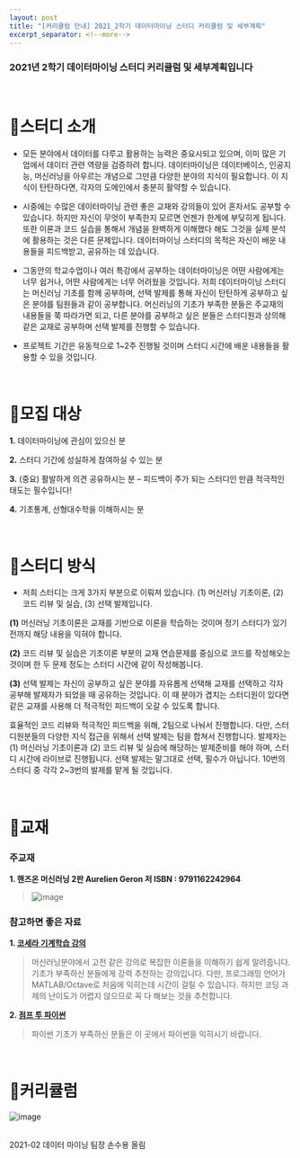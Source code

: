 ```yaml
---
layout: post
title: "[커리큘럼 안내] 2021_2학기 데이터마이닝 스터디 커리큘럼 및 세부계획"
excerpt_separator: <!--more-->
---
```


### **2021년 2학기 데이터마이닝 스터디 커리큘럼 및 세부계획입니다**
<!--more-->

<br>

# 🔔스터디 소개 

 - 모든 분야에서 데이터를 다루고 활용하는 능력은 중요시되고 있으며, 이미 많은 기업에서 데이터 관련 역량을 검증하려 합니다. 데이터마이닝은 데이터베이스, 인공지능, 머신러닝을 아우르는 개념으로 그만큼 다양한 분야의 지식이 필요합니다. 이 지식이 탄탄하다면, 각자의 도메인에서 충분히 활약할 수 있습니다. 

 - 시중에는 수많은 데이터마이닝 관련 좋은 교재와 강의들이 있어 혼자서도 공부할 수 있습니다. 하지만 자신이 무엇이 부족한지 모르면 언젠가 한계에 부딪히게 됩니다. 또한 이론과 코드 실습을 통해서 개념을 완벽하게 이해했다 해도 그것을 실제 분석에 활용하는 것은 다른 문제입니다. 데이터마이닝 스터디의 목적은 자신이 배운 내용들을 피드백받고, 공유하는 데 있습니다.

 - 그동안의 학교수업이나 여러 특강에서 공부하는 데이터마이닝은 어떤 사람에게는 너무 쉽거나, 어떤 사람에게는 너무 어려웠을 것입니다. 저희 데이터마이닝 스터디는 머신러닝 기초를 함께 공부하며, 선택 발제를 통해 자신이 탄탄하게 공부하고 싶은 분야를 팀원들과 같이 공부합니다. 머신러닝의 기초가 부족한 분들은 주교재의 내용들을 쭉 따라가면 되고, 다른 분야를 공부하고 싶은 분들은 스터디원과 상의해 같은 교재로 공부하며 선택 발제를 진행할 수 있습니다.

 - 프로젝트 기간은 유동적으로 1~2주 진행될 것이며 스터디 시간에 배운 내용들을 활용할 수 있을 것입니다. 

<br>

# 🔔모집 대상

**1.** 데이터마이닝에 관심이 있으신 분

**2.** 스터디 기간에 성실하게 참여하실 수 있는 분

**3.** (중요) 활발하게 의견 공유하시는 분 – 피드백이 주가 되는 스터디인 만큼 적극적인 태도는 필수입니다!

**4.** 기초통계, 선형대수학을 이해하시는 분

<br>

# 🔔스터디 방식

 - 저희 스터디는 크게 3가지 부분으로 이뤄져 있습니다. (1) 머신러닝 기초이론, (2) 코드 리뷰 및 실습, (3) 선택 발제입니다.
 
 **(1)** 머신러닝 기초이론은 교재를 기반으로 이론을 학습하는 것이며 정기 스터디가 있기 전까지 해당 내용을 익혀야 합니다.
 
 **(2)** 코드 리뷰 및 실습은 기초이론 부분의 교재 연습문제를 중심으로 코드를 작성해오는 것이며 한 두 문제 정도는 스터디 시간에 같이 작성해봅니다.

 **(3)** 선택 발제는 자신이 공부하고 싶은 분야를 자유롭게 선택해 교재를 선택하고 각자 공부해 발제자가 되었을 때 공유하는 것입니다. 이 때 분야가 겹치는 스터디원이 있다면 같은 교재를 사용해 더 적극적인 피드백이 오갈 수 있도록 합니다.
 
 효율적인 코드 리뷰와 적극적인 피드백을 위해, 2팀으로 나눠서 진행합니다. 다만, 스터디원분들의 다양한 지식 접근을 위해서 선택 발제는 팀을 합쳐서 진행합니다.
 발제자는 (1) 머신러닝 기초이론과 (2) 코드 리뷰 및 실습에 해당하는 발제준비를 해야 하며, 스터디 시간에 라이브로 진행됩니다. 
 선택 발제는 말그대로 선택, 필수가 아닙니다. 10번의 스터디 중 각각 2~3번의 발제를 맡게 될 것입니다. 
 
<br>
 
# 🔔교재
### 주교재
**1. 핸즈온 머신러닝 2판 Aurelien Geron 저 ISBN : 9791162242964**
> ![image](https://user-images.githubusercontent.com/74092405/129452844-700fbcb8-dfef-4d20-8e26-2ff580b0cd1c.png)

### 참고하면 좋은 자료

**1. [코세라 기계학습 강의](https://www.coursera.org/learn/machine-learning)**

> 머신러닝분야에서 고전 같은 강의로 복잡한 이론들을 이해하기 쉽게 알려줍니다. 기초가 부족하신 분들에게 강력 추천하는 강의입니다. 다만, 프로그래밍 언어가 MATLAB/Octave로 처음에 익히는데 시간이 걸릴 수 있습니다. 하지만 코딩 과제의 난이도가 어렵지 않으므로 꼭 다 해보는 것을 추천합니다.

**2. [점프 투 파이썬](https://wikidocs.net/book/1)**

> 파이썬 기초가 부족하신 분들은 이 곳에서 파이썬을 익히시기 바랍니다. 

<br>

# 🔔커리큘럼

![image](https://user-images.githubusercontent.com/74092405/129452884-5b7ed17f-b8ab-45f7-a0ed-6718f21943eb.png)

<br>

<footer>
    2021-02 데이터 마이닝 팀장 손수용 올림
</footer>

<br>